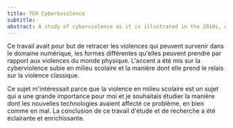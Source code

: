 ```yaml
---
title: TER Cyberbviolence
subtitle: 
abstract: A study of cyberviolence as it is illustrated in the 2010s, whether in school settings or at home.
---
```


Ce travail avait pour but de retracer les violences qui peuvent survenir dans le domaine numérique, les formes différentes qu'elles peuvent prendre par rapport aux violences du monde physique. L'accent a été mis sur la cyberviolence subie en milieu scolaire et la manière dont elle prend le relais sur la violence classique.

Ce sujet m'intéressait parce que la violence en milieu scolaire est un sujet qui a une grande importance pour moi et je souhaitais étudier la manière dont les nouvelles technologies avaient affecté ce problème, en bien comme en mal. La conclusion de ce travail d'étude et de recherche a été éclairante et enrichissante.
